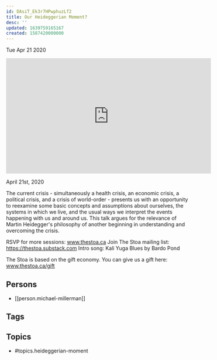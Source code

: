 ```yaml
---
id: DAsiT_Ek3r7HPwphuzLf2
title: Our Heideggerian Moment?
desc: ''
updated: 1639759165167
created: 1587420000000
---
```





Tue Apr 21 2020

<iframe width="560" height="315" src="https://www.youtube.com/embed/njG-YsESEXk" title="Our Heideggerian Moment? w/ Michael Millerman" frameborder="0" allow="accelerometer; autoplay; clipboard-write; encrypted-media; gyroscope; picture-in-picture" allowfullscreen ></iframe>

April 21st, 2020

The current crisis - simultaneously a health crisis, an economic crisis, a political crisis, and a crisis of world-order - presents us with an opportunity to reexamine some basic concepts and assumptions about ourselves, the systems in which we live, and the usual ways we interpret the events happening with us and around us. This talk argues for the relevance of Martin Heidegger's philosophy of another beginning in understanding and overcoming the crisis.

RSVP for more sessions: www.thestoa.ca
Join The Stoa mailing list: https://thestoa.substack.com
Intro song: Kali Yuga Blues by Bardo Pond

The Stoa is based on the gift economy. You can give us a gift here: www.thestoa.ca/gift

## Persons

- [[person.michael-millerman]]

## Tags



## Topics

- #topics.heideggerian-moment

